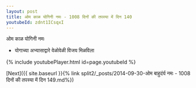```yaml
---
layout: post
title: ओम काळ योगिनी नमः - 1008 दिनों की तपस्या में दिन 140
youtubeId: zdnt1ICsqxI
---
```

 
 
 ओम काळ योगिनी नमः  
 
 -  योगाच्या अभ्यासाद्वारे वेळोवेळी विजय मिळविला 
 
  
 
  
 
 
 
 
 
 


{% include youtubePlayer.html id=page.youtubeId %}
 
[Next]({{ site.baseurl }}{% link  split2/_posts/2014-09-30-ओम बाहुदंर्य नमः - 1008 दिनों की तपस्या में दिन 149.md%})
 
